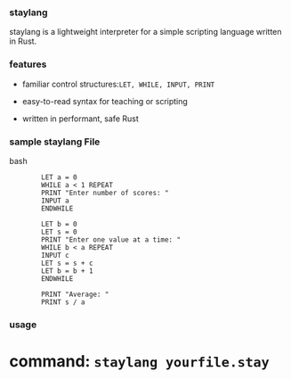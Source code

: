 ### staylang

staylang is a lightweight interpreter for a simple scripting language written in Rust.

### features

- familiar control structures:`LET, WHILE, INPUT, PRINT`

- easy-to-read syntax for teaching or scripting

- written in performant, safe Rust

### sample staylang File

bash

```
        LET a = 0
        WHILE a < 1 REPEAT
        PRINT "Enter number of scores: "
        INPUT a
        ENDWHILE

        LET b = 0
        LET s = 0
        PRINT "Enter one value at a time: "
        WHILE b < a REPEAT
        INPUT c
        LET s = s + c
        LET b = b + 1
        ENDWHILE

        PRINT "Average: "
        PRINT s / a
```

### usage

# command: `staylang yourfile.stay`
